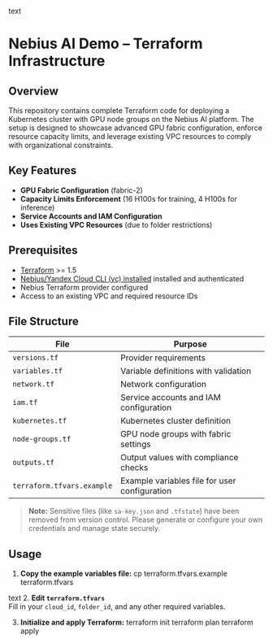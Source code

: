 text
# Nebius AI Demo – Terraform Infrastructure

## Overview

This repository contains complete Terraform code for deploying a Kubernetes cluster with GPU node groups on the Nebius AI platform. The setup is designed to showcase advanced GPU fabric configuration, enforce resource capacity limits, and leverage existing VPC resources to comply with organizational constraints.

## Key Features

-  **GPU Fabric Configuration** (fabric-2)
-  **Capacity Limits Enforcement** (16 H100s for training, 4 H100s for inference)
-  **Service Accounts and IAM Configuration**
- **Uses Existing VPC Resources** (due to folder restrictions)

## Prerequisites

- [Terraform](https://www.terraform.io/downloads.html) >= 1.5
- [Nebius/Yandex Cloud CLI (yc) installed](https://cloud.nebius.ai/docs/cli/quickstart) installed and authenticated
- Nebius Terraform provider configured
- Access to an existing VPC and required resource IDs

## File Structure

| File                        | Purpose                                               |
|-----------------------------|-------------------------------------------------------|
| `versions.tf`               | Provider requirements                                 |
| `variables.tf`              | Variable definitions with validation                  |
| `network.tf`                | Network configuration                                 |
| `iam.tf`                    | Service accounts and IAM configuration                |
| `kubernetes.tf`             | Kubernetes cluster definition                         |
| `node-groups.tf`            | GPU node groups with fabric settings                  |
| `outputs.tf`                | Output values with compliance checks                  |
| `terraform.tfvars.example`  | Example variables file for user configuration         |

> **Note:** Sensitive files (like `sa-key.json` and `.tfstate`) have been removed from version control. Please generate or configure your own credentials and manage state securely.

## Usage

1. **Copy the example variables file:**
cp terraform.tfvars.example terraform.tfvars

text
2. **Edit `terraform.tfvars`**  
Fill in your `cloud_id`, `folder_id`, and any other required variables.

3. **Initialize and apply Terraform:**
terraform init
terraform plan
terraform apply

